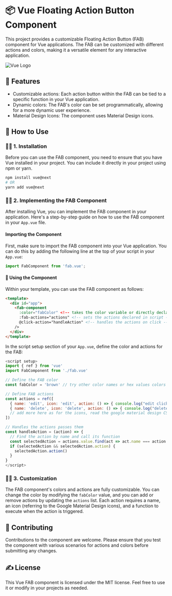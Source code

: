 # 📦 Vue Floating Action Button Component

This project provides a customizable Floating Action Button (FAB) component for Vue applications. The FAB can be customized with different actions and colors, making it a versatile element for any interactive application.

![Vue Logo](https://vuejs.org/images/logo.png)

## 🎁 Features

- Customizable actions: Each action button within the FAB can be tied to a specific function in your Vue application.
- Dynamic colors: The FAB's color can be set programmatically, allowing for a more dynamic user experience.
- Material Design Icons: The component uses Material Design icons.

## 🤔 How to Use

### 👨‍💻 1. Installation

Before you can use the FAB component, you need to ensure that you have Vue installed in your project. You can include it directly in your project using npm or yarn.

```bash
npm install vue@next
# OR
yarn add vue@next
```

### 👨‍🏫 2. Implementing the FAB Component

After installing Vue, you can implement the FAB component in your application. Here's a step-by-step guide on how to use the FAB component in your `App.vue` file.

#### Importing the Component

First, make sure to import the FAB component into your Vue application. You can do this by adding the following line at the top of your script in your `App.vue`:

```javascript
import FabComponent from 'fab.vue'; 
```

#### 🙌 Using the Component

Within your template, you can use the FAB component as follows:

```html
<template>
  <div id="app">
    <fab-component 
      :color="fabColor" <!-- takes the color variable or directly declare it here -->
      :fab-actions="actions" <!-- sets the actions declared in script -->
      @click-action="handleAction" <!-- handles the actions on click -->
    />
  </div>
</template>
```

In the script setup section of your `App.vue`, define the color and actions for the FAB:

```javascript
<script setup>
import { ref } from 'vue'
import FabComponent from './fab.vue'

// Define the FAB color
const fabColor = 'brown' // try other color names or hex values colors include (rainbow, red, orange, yellow, green, blue, indigo, violet, brown) or hex for ex: "#f097f5" or don't declare the variable for the default "rainbow" color

// Define FAB actions
const actions = ref([
  { name: 'edit', icon: 'edit', action: () => { console.log("edit clicked") } },
  { name: 'delete', icon: 'delete', action: () => { console.log("delete clicked") } },
  // add more here as for the icons, read the google material design CSS for the icon names !
])

// Handles the actions passes them
const handleAction = (action) => {
  // Find the action by name and call its function
  const selectedAction = actions.value.find(act => act.name === action.name)
  if (selectedAction && selectedAction.action) {
    selectedAction.action()
  }
}
</script>
```

### 👨‍🎨 3. Customization

The FAB component's colors and actions are fully customizable. You can change the color by modifying the `fabColor` value, and you can add or remove actions by updating the `actions` list. Each action requires a name, an icon (referring to the Google Material Design icons), and a function to execute when the action is triggered.

## 🤝 Contributing

Contributions to the component are welcome. Please ensure that you test the component with various scenarios for actions and colors before submitting any changes.

## ✍️ License

This Vue FAB component is licensed under the MIT license. Feel free to use it or modify in your projects as needed.
